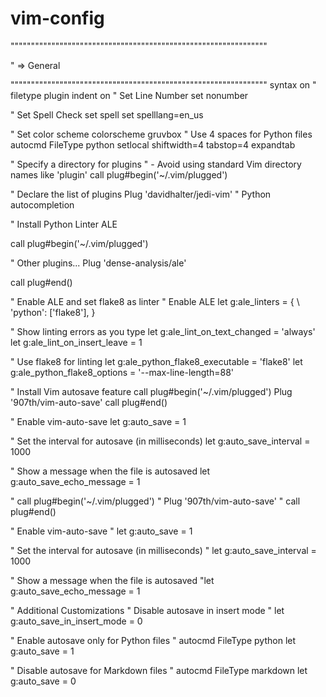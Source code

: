 # vim-config

"""""""""""""""""""""""""""""""""""""""""""""""""""""""""""""""

" => General

"""""""""""""""""""""""""""""""""""""""""""""""""""""""""""""""
syntax on
 " filetype plugin indent on
 " Set Line Number
  set nonumber

 " Set Spell Check
 set spell
 set spelllang=en_us

 " Set color scheme
 colorscheme gruvbox
 " Use 4 spaces for Python files
 autocmd FileType python setlocal shiftwidth=4 tabstop=4 expandtab

 " Specify a directory for plugins
 " - Avoid using standard Vim directory names like 'plugin'
 call plug#begin('~/.vim/plugged')

 " Declare the list of plugins
 Plug 'davidhalter/jedi-vim' " Python autocompletion

 " Install Python Linter ALE

 call plug#begin('~/.vim/plugged')

 " Other plugins...
 Plug 'dense-analysis/ale'

 call plug#end()

 " Enable ALE and set flake8 as linter
 " Enable ALE
 let g:ale_linters = {
 \   'python': ['flake8'],
 \}

 " Show linting errors as you type
 let g:ale_lint_on_text_changed = 'always'
 let g:ale_lint_on_insert_leave = 1

 " Use flake8 for linting
 let g:ale_python_flake8_executable = 'flake8'
 let g:ale_python_flake8_options = '--max-line-length=88'

 " Install Vim autosave feature
 call plug#begin('~/.vim/plugged')
 Plug '907th/vim-auto-save'
 call plug#end()

 " Enable vim-auto-save
 let g:auto_save = 1

 " Set the interval for autosave (in milliseconds)
 let g:auto_save_interval = 1000

 " Show a message when the file is autosaved
 let g:auto_save_echo_message = 1


 " call plug#begin('~/.vim/plugged')
 " Plug '907th/vim-auto-save'
 " call plug#end()

 " Enable vim-auto-save
 " let g:auto_save = 1

 " Set the interval for autosave (in milliseconds)
 " let g:auto_save_interval = 1000

 " Show a message when the file is autosaved
 "let g:auto_save_echo_message = 1

 " Additional Customizations
 " Disable autosave in insert mode
 " let g:auto_save_in_insert_mode = 0

 " Enable autosave only for Python files
 " autocmd FileType python let g:auto_save = 1

 " Disable autosave for Markdown files
 " autocmd FileType markdown let g:auto_save = 0
